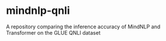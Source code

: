 # mindnlp-qnli
A repository comparing the inference accuracy of MindNLP and Transformer on the GLUE QNLI dataset
